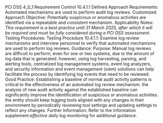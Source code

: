 PCI DSS 4_0_1 Requirement Control 10.4.1.1 Defined Approach Requirements: Automated mechanisms are used to perform audit log reviews. Customized Approach Objective: Potentially suspicious or anomalous activities are identified via a repeatable and consistent mechanism. Applicability Notes: _This requirement is a best practice until 31 March_ _2025, after which it will be required and must be_ _fully considered during a PCI DSS assessment._ Testing Procedures: Testing Procedure 10.4.1.1: Examine log review mechanisms and interview personnel to verify that automated mechanisms are used to perform log reviews. Guidance: Purpose: Manual log reviews are difficult to perform, even for one or two systems, due to the amount of log data that is generated. however, using log harvesting, parsing, and alerting tools, centralized log management systems, event log analyzers, and security information and event management (siem) solutions can help facilitate the process by identifying log events that need to be reviewed. Good Practice: Establishing a baseline of normal audit activity patterns is critical to the effectiveness of an automated log review mechanism. the analysis of new audit activity against the established baseline can significantly improve the identification of suspicious or anomalous activities. the entity should keep logging tools aligned with any changes in their environment by periodically reviewing tool settings and updating settings to reflect any changes. Further Information: Refer to the information supplement:_effective_ _daily log monitoring_ for additional guidance.